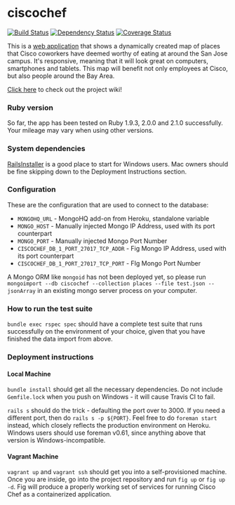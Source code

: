 ciscochef
=========

[![Build Status](https://travis-ci.org/huangsam/ciscochef.png?branch=master)](https://travis-ci.org/huangsam/ciscochef) [![Dependency Status](https://gemnasium.com/huangsam/ciscochef.png)](https://gemnasium.com/huangsam/ciscochef) [![Coverage Status](https://coveralls.io/repos/huangsam/ciscochef/badge.png?branch=master)](https://coveralls.io/r/huangsam/ciscochef?branch=master)

This is a [web application](http://ciscochef.herokuapp.com/) that
shows a dynamically created map of places that Cisco coworkers
have deemed worthy of eating at around the San Jose campus.
It's responsive, meaning that it will look great on computers,
smartphones and tablets. This map will benefit not only employees
at Cisco, but also people around the Bay Area.

[Click here](https://github.com/huangsam/ciscochef/wiki) to check
out the project wiki!

### Ruby version

So far, the app has been tested on Ruby 1.9.3, 2.0.0 and 2.1.0
successfully. Your mileage may vary when using other versions.

### System dependencies

[RailsInstaller](http://railsinstaller.com/) is a good place to start
for Windows users. Mac owners should be fine skipping down to the
Deployment Instructions section.

### Configuration

These are the configuration that are used to connect to the database:

- `MONGOHQ_URL` - MongoHQ add-on from Heroku, standalone variable
- `MONGO_HOST` - Manually injected Mongo IP Address, used with its port counterpart
- `MONGO_PORT` - Manually injected Mongo Port Number
- `CISCOCHEF_DB_1_PORT_27017_TCP_ADDR` - Fig Mongo IP Address, used with its port counterpart
- `CISCOCHEF_DB_1_PORT_27017_TCP_PORT` - FIg Mongo Port Number

A Mongo ORM like `mongoid` has not been deployed yet, so please run
`mongoimport --db ciscochef --collection places --file test.json --jsonArray`
in an existing mongo server process on your computer.

### How to run the test suite

`bundle exec rspec spec` should have a complete test suite that runs
successfully on the environment of your choice, given that you have
finished the data import from above.

### Deployment instructions

#### Local Machine

`bundle install` should get all the necessary dependencies. Do not
include `Gemfile.lock` when you push on Windows - it will cause Travis CI
to fail.

`rails s` should do the trick - defaulting the port over to 3000. If you
need a different port, then do `rails s -p ${PORT}`. Feel free to do
`foreman start` instead, which closely reflects the production
environment on Heroku. Windows users should use foreman v0.61,
since anything above that version is Windows-incompatible.

#### Vagrant Machine

`vagrant up` and `vagrant ssh` should get you into a self-provisioned
machine. Once you are inside, go into the project repository and run
`fig up` or `fig up -d`. Fig will produce a properly working set
of services for running Cisco Chef as a containerized application.
